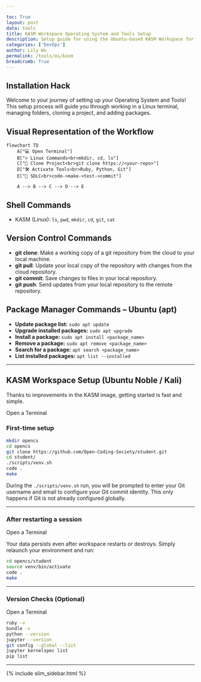 ```yaml
---

toc: True
layout: post
data: tools
title: KASM Workspace Operating System and Tools Setup
description: Setup guide for using the Ubuntu-based KASM Workspace for development.
categories: ['DevOps']
author: Lily Wu
permalink: /tools/os/kasm
breadcrumb: True 
---
```


## Installation Hack

Welcome to your journey of setting up your Operating System and Tools! This setup process will guide you through working in a Linux terminal, managing folders, cloning a project, and adding packages.

## Visual Representation of the Workflow

```mermaid
flowchart TD
    A["💻 Open Terminal"] 
    B["> Linux Commands<br>mkdir, cd, ls"]
    C["📁 Clone Project<br>git clone https://<your-repo>"]
    D["🛠️ Activate Tools<br>Ruby, Python, Git"]
    E["🔄 SDLC<br>code->make->test->commit"]

    A --> B --> C --> D --> E
```

## Shell Commands

* KASM (Linux): `ls`, `pwd`, `mkdir`, `cd`, `git`, `cat`

## Version Control Commands

* **git clone**: Make a working copy of a git repository from the cloud to your local machine.
* **git pull**: Update your local copy of the repository with changes from the cloud repository.
* **git commit**: Save changes to files in your local repository.
* **git push**: Send updates from your local repository to the remote repository.

## Package Manager Commands – Ubuntu (apt)

* **Update package list:** `sudo apt update`
* **Upgrade installed packages:** `sudo apt upgrade`
* **Install a package:** `sudo apt install <package_name>`
* **Remove a package:** `sudo apt remove <package_name>`
* **Search for a package:** `apt search <package_name>`
* **List installed packages:** `apt list --installed`

---

## KASM Workspace Setup (Ubuntu Noble / Kali)

Thanks to improvements in the KASM image, getting started is fast and simple.

Open a Terminal

### First-time setup

```bash
mkdir opencs
cd opencs
git clone https://github.com/Open-Coding-Society/student.git
cd student/
./scripts/venv.sh
code .
make
```

During the `./scripts/venv.sh` run, you will be prompted to enter your Git username and email to configure your Git commit identity. This only happens if Git is not already configured globally.

---

### After restarting a session

Open a Terminal

Your data persists even after workspace restarts or destroys. Simply relaunch your environment and run:

```bash
cd opencs/student
source venv/bin/activate
code .
make
```

---

### Version Checks (Optional)

Open a Terminal

```bash
ruby -v
bundle -v
python --version
jupyter --version
git config --global --list
jupyter kernelspec list
pip list
```

---

{% include slim_sidebar.html %}
